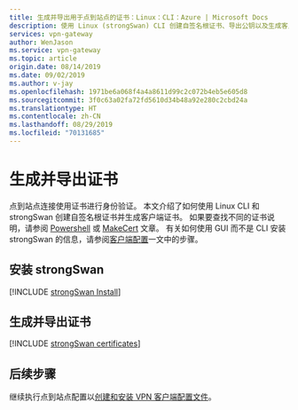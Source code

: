 ```yaml
---
title: 生成并导出用于点到站点的证书：Linux：CLI：Azure | Microsoft Docs
description: 使用 Linux (strongSwan) CLI 创建自签名根证书、导出公钥以及生成客户端证书。
services: vpn-gateway
author: WenJason
ms.service: vpn-gateway
ms.topic: article
origin.date: 08/14/2019
ms.date: 09/02/2019
ms.author: v-jay
ms.openlocfilehash: 1971be6a068f4a4a8611d99c2c072b4eb5e605d8
ms.sourcegitcommit: 3f0c63a02fa72fd5610d34b48a92e280c2cbd24a
ms.translationtype: HT
ms.contentlocale: zh-CN
ms.lasthandoff: 08/29/2019
ms.locfileid: "70131685"
---
```

# <a name="generate-and-export-certificates"></a>生成并导出证书

点到站点连接使用证书进行身份验证。 本文介绍了如何使用 Linux CLI 和 strongSwan 创建自签名根证书并生成客户端证书。 如果要查找不同的证书说明，请参阅 [Powershell](vpn-gateway-certificates-point-to-site.md) 或 [MakeCert](vpn-gateway-certificates-point-to-site-makecert.md) 文章。 有关如何使用 GUI 而不是 CLI 安装 strongSwan 的信息，请参阅[客户端配置](point-to-site-vpn-client-configuration-azure-cert.md#install)一文中的步骤。

## <a name="install-strongswan"></a>安装 strongSwan

[!INCLUDE [strongSwan Install](../../includes/vpn-gateway-strongswan-install-include.md)]

## <a name="generate-and-export-certificates"></a>生成并导出证书

[!INCLUDE [strongSwan certificates](../../includes/vpn-gateway-strongswan-certificates-include.md)]

## <a name="next-steps"></a>后续步骤

继续执行点到站点配置以[创建和安装 VPN 客户端配置文件](point-to-site-vpn-client-configuration-azure-cert.md#linuxinstallcli)。